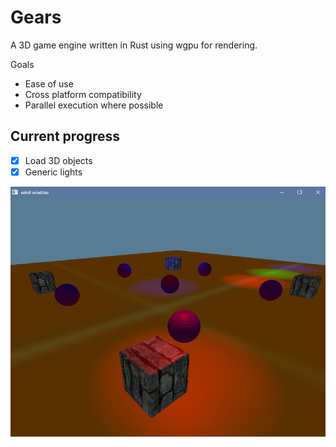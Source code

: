 # Gears

A 3D game engine written in Rust using wgpu for rendering.

Goals

- Ease of use
- Cross platform compatibility
- Parallel execution where possible

## Current progress

- [x] Load 3D objects
- [x] Generic lights

![Demo](/doc/imgs/demo2.png)
